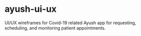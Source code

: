 # ayush-ui-ux
UI/UX wireframes for Covid-19 related Ayush app for requesting, scheduling, and monitoring patient appointments.
